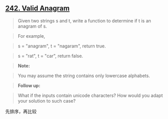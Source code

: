 ## [242. Valid Anagram](https://leetcode.com/problems/valid-anagram/)

>Given two strings s and t, write a function to determine if t is an anagram of s.

>For example,

>s = "anagram", t = "nagaram", return true.

>s = "rat", t = "car", return false.

>**Note:**

>You may assume the string contains only lowercase alphabets.

>**Follow up:**

>What if the inputs contain unicode characters? How would you adapt your solution to such case?


先排序，再比较


